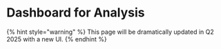 # Dashboard for Analysis

{% hint style="warning" %}
This page will be dramatically updated in Q2 2025 with a new UI.
{% endhint %}
